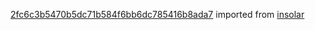 [2fc6c3b5470b5dc71b584f6bb6dc785416b8ada7](https://github.com/insolar/insolar/commit/2fc6c3b5470b5dc71b584f6bb6dc785416b8ada7) imported from [insolar](https://github.com/insolar/insolar)
